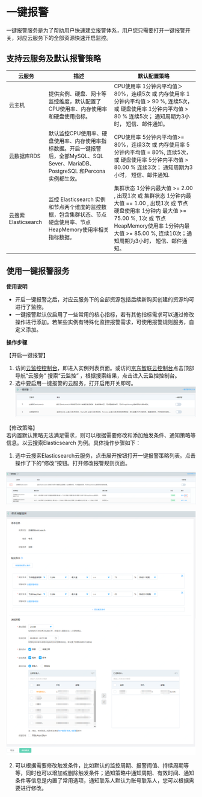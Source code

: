 # 一键报警
一键报警服务是为了帮助用户快速建立报警体系，用户您只需要打开一键报警开关，对应云服务下的全部资源快速开启监控。

## 支持云服务及默认报警策略
|云服务|描述|默认配置策略|
|---|----|----|
| 云主机| 提供实例、硬盘、网卡等监控维度，默认配置了CPU使用率、内存使用率和硬盘使用指标。| CPU使用率 1分钟内平均值＞80%，连续5次 或 内存使用率 1分钟内平均值 > 90 %, 连续5次，或 硬盘使用率 1分钟内平均值 > 80 % 连续5次； 通知周期为3小时， 短信、邮件通知。|
|云数据库RDS|默认监控CPU使用率、硬盘使用率、内存使用率指标数据。开启一键报警后，全部MySQL、SQL Sever、MariaDB、PostgreSQL 和Percona 实例都生效。|CPU使用率 5分钟内平均值>= 80%，连续3次 或 内存使用率 5分钟内平均值 = 80%, 连续5次，或 硬盘使用率 5分钟内平均值 > 80.00 % 连续3次； 通知周期为3小时， 短信、邮件通知.|
| 云搜索 Elasticsearch| 监控 Elasticsearch 实例和节点两个维度的监控数据，包含集群状态、节点硬盘使用率、节点HeapMemory使用率相关指标数据。|  集群状态 1分钟内最大值 >= 2.00 , 出现1次 或 集群状态 1分钟内最大值 == 1.00 , 出现1次  或 节点硬盘使用率 1分钟内 最大值 >= 75.00 %, 1次 或  节点HeapMemory使用率 1分钟内最大值 >= 85.00 %, 连续10次；通知周期为3小时， 短信、邮件通知。|

## 使用一键报警服务

**使用说明**
- 开启一键报警之后，对应云服务下的全部资源包括后续新购买创建的资源均可进行了监控。
- 一键报警默认仅启用了一些常用的核心指标，若有其他指标需求可以通过修改操作进行添加。若某些实例有特殊化监控报警需求，可使用报警规则服务，自定义添加。

**操作步骤**

【开启一键报警】
1.  访问[云监控控制台](http://cms-console-stag.jdcloud.com/alarm/oneclick/)，即进入实例列表页面。或访问[京东智联云控制台](https://console.jdcloud.com)点击顶部导航“云服务” 搜索“云监控” ，根据搜索结果，点击进入云监控控制台。
2. 选中要启用一键报警的云服务，打开启用开关即可。
![一键报警1](../../../../../image/Cloud-Monitor/Alarm-Management/1-Oneclick.png)

【修改策略】  
若内置默认策略无法满足需求，则可以根据需要修改和添加触发条件、通知策略等信息。以云搜索Elasticsearch 为例。具体操作步骤如下：  
1. 选中云搜索Elasticsearch云服务，点击展开按钮打开一键报警策略列表。点击操作了下的“修改”按钮。打开修改报警规则页面。  

![一键报警2](../../../../../image/Cloud-Monitor/Alarm-Management/2-oneclick.png) 

![一键报警3](../../../../../image/Cloud-Monitor/Alarm-Management/3-Oneclick.png)

2. 可以根据需要修改触发条件，比如默认的监控周期、报警阈值、持续周期等等，同时也可以增加或删除触发条件；通知策略中通知周期、有效时间、通知条件等信息是内置了常用选项，通知联系人默认为账号联系人，您可以根据需要进行修改。
